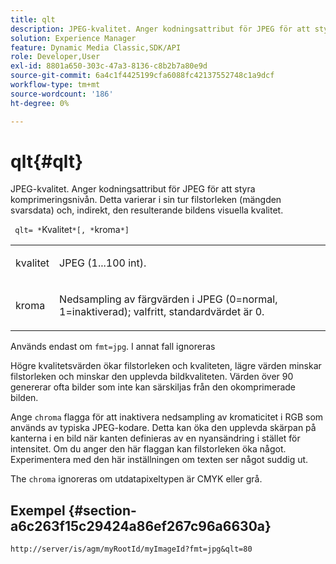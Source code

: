 ```yaml
---
title: qlt
description: JPEG-kvalitet. Anger kodningsattribut för JPEG för att styra komprimeringsnivån. Detta varierar i sin tur filstorleken (mängden svarsdata) och, indirekt, den resulterande bildens visuella kvalitet.
solution: Experience Manager
feature: Dynamic Media Classic,SDK/API
role: Developer,User
exl-id: 8801a650-303c-47a3-8136-c8b2b7a80e9d
source-git-commit: 6a4c1f4425199cfa6088fc42137552748c1a9dcf
workflow-type: tm+mt
source-wordcount: '186'
ht-degree: 0%

---
```


# qlt{#qlt}

JPEG-kvalitet. Anger kodningsattribut för JPEG för att styra komprimeringsnivån. Detta varierar i sin tur filstorleken (mängden svarsdata) och, indirekt, den resulterande bildens visuella kvalitet.

` qlt= *`Kvalitet`*[, *`kroma`*]`

<table id="simpletable_D080D15922CE4EF4B707282A4D45739A"> 
 <tr class="strow"> 
  <td class="stentry"> <p> <span class="codeph"> <span class="varname"> kvalitet </span> </span> </p> </td> 
  <td class="stentry"> <p>JPEG (1...100 int). </p> </td> 
 </tr> 
 <tr class="strow"> 
  <td class="stentry"> <p> <span class="codeph"> <span class="varname"> kroma </span> </span> </p> </td> 
  <td class="stentry"> <p>Nedsampling av färgvärden i JPEG (0=normal, 1=inaktiverad); valfritt, standardvärdet är 0. </p> </td> 
 </tr> 
</table>

Används endast om `fmt=jpg`. I annat fall ignoreras

Högre kvalitetsvärden ökar filstorleken och kvaliteten, lägre värden minskar filstorleken och minskar den upplevda bildkvaliteten. Värden över 90 genererar ofta bilder som inte kan särskiljas från den okomprimerade bilden.

Ange `chroma` flagga för att inaktivera nedsampling av kromaticitet i RGB som används av typiska JPEG-kodare. Detta kan öka den upplevda skärpan på kanterna i en bild när kanten definieras av en nyansändring i stället för intensitet. Om du anger den här flaggan kan filstorleken öka något. Experimentera med den här inställningen om texten ser något suddig ut.

The `chroma` ignoreras om utdatapixeltypen är CMYK eller grå.

## Exempel {#section-a6c263f15c29424a86ef267c96a6630a}

`http://server/is/agm/myRootId/myImageId?fmt=jpg&qlt=80`
